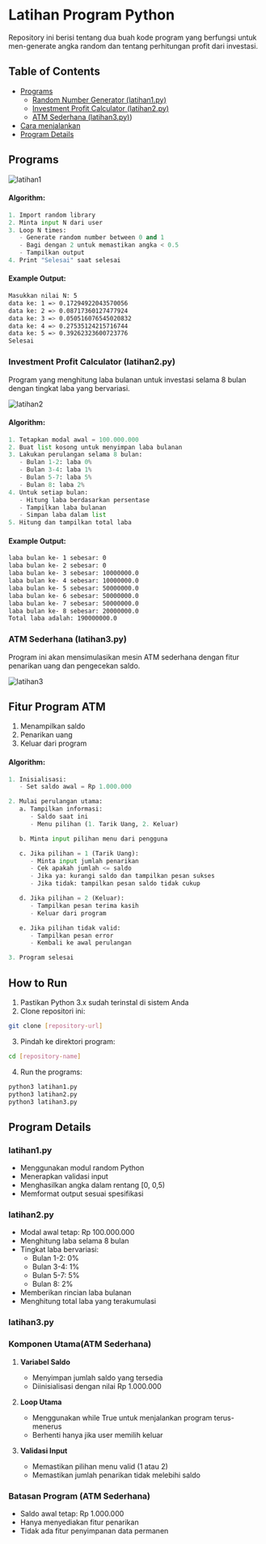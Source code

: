 # Latihan Program Python

Repository ini berisi tentang dua buah kode program yang berfungsi untuk men-generate angka random dan tentang perhitungan profit dari investasi.

## Table of Contents

- [Programs](#programs)
  - [Random Number Generator (latihan1.py)](#random-number-generator-latihan1py)
  - [Investment Profit Calculator (latihan2.py)](#investment-profit-calculator-latihan2py)
  - [ATM Sederhana (latihan3.py)](#atm-sederhana-latihan3py))
- [Cara menjalankan](#how-to-run)
- [Program Details](#program-details)

## Programs

![latihan1](https://github.com/user-attachments/assets/48c1948e-0b8f-4567-8fb7-31091727305e)

#### Algorithm:

```python 
1. Import random library
2. Minta input N dari user
3. Loop N times:
   - Generate random number between 0 and 1
   - Bagi dengan 2 untuk memastikan angka < 0.5
   - Tampilkan output
4. Print "Selesai" saat selesai
```

#### Example Output:

```bash
Masukkan nilai N: 5
data ke: 1 => 0.17294922043570056
data ke: 2 => 0.08717360127477924
data ke: 3 => 0.050516076545020832
data ke: 4 => 0.27535124215716744
data ke: 5 => 0.39262323600723776
Selesai
```
### Investment Profit Calculator (latihan2.py)

Program yang menghitung laba bulanan untuk investasi selama 8 bulan dengan tingkat laba yang bervariasi.

![latihan2](https://github.com/user-attachments/assets/218b3e9d-eee1-440c-bc8d-0c28b87f8825)

#### Algorithm:

```python
1. Tetapkan modal awal = 100.000.000
2. Buat list kosong untuk menyimpan laba bulanan
3. Lakukan perulangan selama 8 bulan:
   - Bulan 1-2: laba 0%
   - Bulan 3-4: laba 1%
   - Bulan 5-7: laba 5%
   - Bulan 8: laba 2%
4. Untuk setiap bulan:
   - Hitung laba berdasarkan persentase
   - Tampilkan laba bulanan
   - Simpan laba dalam list
5. Hitung dan tampilkan total laba
```

#### Example Output:

```bash
laba bulan ke- 1 sebesar: 0
laba bulan ke- 2 sebesar: 0
laba bulan ke- 3 sebesar: 10000000.0
laba bulan ke- 4 sebesar: 10000000.0
laba bulan ke- 5 sebesar: 50000000.0
laba bulan ke- 6 sebesar: 50000000.0
laba bulan ke- 7 sebesar: 50000000.0
laba bulan ke- 8 sebesar: 20000000.0
Total laba adalah: 190000000.0
```

### ATM Sederhana (latihan3.py)

Program ini akan mensimulasikan mesin ATM sederhana dengan fitur penarikan uang dan pengecekan saldo.


![latihan3](https://github.com/user-attachments/assets/9a93f70f-c1e2-4083-b5a4-aa09c6573669)

## Fitur Program ATM

1. Menampilkan saldo
2. Penarikan uang
3. Keluar dari program

#### Algorithm:

```python
1. Inisialisasi:
   - Set saldo awal = Rp 1.000.000

2. Mulai perulangan utama:
   a. Tampilkan informasi:
      - Saldo saat ini
      - Menu pilihan (1. Tarik Uang, 2. Keluar)

   b. Minta input pilihan menu dari pengguna

   c. Jika pilihan = 1 (Tarik Uang):
      - Minta input jumlah penarikan
      - Cek apakah jumlah <= saldo
      - Jika ya: kurangi saldo dan tampilkan pesan sukses
      - Jika tidak: tampilkan pesan saldo tidak cukup

   d. Jika pilihan = 2 (Keluar):
      - Tampilkan pesan terima kasih
      - Keluar dari program

   e. Jika pilihan tidak valid:
      - Tampilkan pesan error
      - Kembali ke awal perulangan

3. Program selesai
```

## How to Run

1. Pastikan Python 3.x sudah terinstal di sistem Anda
2. Clone repositori ini:

```bash
git clone [repository-url]
```

3. Pindah ke direktori program:

```bash
cd [repository-name]
```

4. Run the programs:

```bash
python3 latihan1.py
python3 latihan2.py
python3 latihan3.py
```

## Program Details

### latihan1.py

- Menggunakan modul random Python
- Menerapkan validasi input
- Menghasilkan angka dalam rentang [0, 0,5)
- Memformat output sesuai spesifikasi

### latihan2.py

- Modal awal tetap: Rp 100.000.000
- Menghitung laba selama 8 bulan
- Tingkat laba bervariasi:
  - Bulan 1-2: 0%
  - Bulan 3-4: 1%
  - Bulan 5-7: 5%
  - Bulan 8: 2%
- Memberikan rincian laba bulanan
- Menghitung total laba yang terakumulasi

### latihan3.py

### Komponen Utama(ATM Sederhana)

1. **Variabel Saldo**

   - Menyimpan jumlah saldo yang tersedia
   - Diinisialisasi dengan nilai Rp 1.000.000

2. **Loop Utama**

   - Menggunakan while True untuk menjalankan program terus-menerus
   - Berhenti hanya jika user memilih keluar

3. **Validasi Input**
   - Memastikan pilihan menu valid (1 atau 2)
   - Memastikan jumlah penarikan tidak melebihi saldo

### Batasan Program (ATM Sederhana)

- Saldo awal tetap: Rp 1.000.000
- Hanya menyediakan fitur penarikan
- Tidak ada fitur penyimpanan data permanen
















